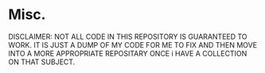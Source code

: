 # Misc.
DISCLAIMER: NOT ALL CODE IN THIS REPOSITORY IS GUARANTEED TO WORK. IT IS JUST A DUMP OF MY CODE FOR ME TO FIX AND THEN MOVE INTO A MORE APPROPRIATE REPOSITARY ONCE i HAVE A COLLECTION ON THAT SUBJECT.
